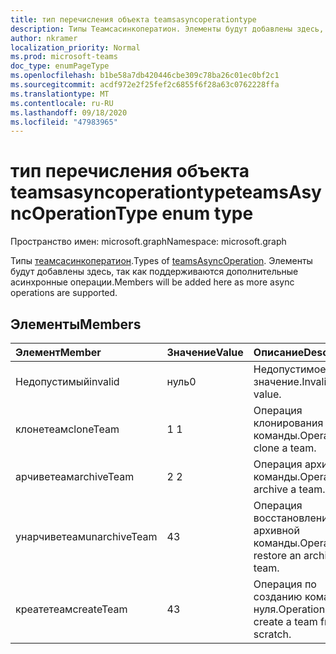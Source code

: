 ```yaml
---
title: тип перечисления объекта teamsasyncoperationtype
description: Типы Теамсасинкоператион. Элементы будут добавлены здесь, так как поддерживаются дополнительные асинхронные операции.
author: nkramer
localization_priority: Normal
ms.prod: microsoft-teams
doc_type: enumPageType
ms.openlocfilehash: b1be58a7db420446cbe309c78ba26c01ec0bf2c1
ms.sourcegitcommit: acdf972e2f25fef2c6855f6f28a63c0762228ffa
ms.translationtype: MT
ms.contentlocale: ru-RU
ms.lasthandoff: 09/18/2020
ms.locfileid: "47983965"
---
```

# <a name="teamsasyncoperationtype-enum-type"></a><span data-ttu-id="d7810-104">тип перечисления объекта teamsasyncoperationtype</span><span class="sxs-lookup"><span data-stu-id="d7810-104">teamsAsyncOperationType enum type</span></span>

<span data-ttu-id="d7810-105">Пространство имен: microsoft.graph</span><span class="sxs-lookup"><span data-stu-id="d7810-105">Namespace: microsoft.graph</span></span>



<span data-ttu-id="d7810-106">Типы [теамсасинкоператион](teamsasyncoperation.md).</span><span class="sxs-lookup"><span data-stu-id="d7810-106">Types of [teamsAsyncOperation](teamsasyncoperation.md).</span></span> <span data-ttu-id="d7810-107">Элементы будут добавлены здесь, так как поддерживаются дополнительные асинхронные операции.</span><span class="sxs-lookup"><span data-stu-id="d7810-107">Members will be added here as more async operations are supported.</span></span>

## <a name="members"></a><span data-ttu-id="d7810-108">Элементы</span><span class="sxs-lookup"><span data-stu-id="d7810-108">Members</span></span>

| <span data-ttu-id="d7810-109">Элемент</span><span class="sxs-lookup"><span data-stu-id="d7810-109">Member</span></span> | <span data-ttu-id="d7810-110">Значение</span><span class="sxs-lookup"><span data-stu-id="d7810-110">Value</span></span>| <span data-ttu-id="d7810-111">Описание</span><span class="sxs-lookup"><span data-stu-id="d7810-111">Description</span></span> |
|:---------------|:--------|:----------|
|<span data-ttu-id="d7810-112">Недопустимый</span><span class="sxs-lookup"><span data-stu-id="d7810-112">invalid</span></span>|<span data-ttu-id="d7810-113">нуль</span><span class="sxs-lookup"><span data-stu-id="d7810-113">0</span></span>|<span data-ttu-id="d7810-114">Недопустимое значение.</span><span class="sxs-lookup"><span data-stu-id="d7810-114">Invalid value.</span></span>|
|<span data-ttu-id="d7810-115">клонетеам</span><span class="sxs-lookup"><span data-stu-id="d7810-115">cloneTeam</span></span>|<span data-ttu-id="d7810-116">1 </span><span class="sxs-lookup"><span data-stu-id="d7810-116">1</span></span>|<span data-ttu-id="d7810-117">Операция клонирования команды.</span><span class="sxs-lookup"><span data-stu-id="d7810-117">Operation to clone a team.</span></span>|
|<span data-ttu-id="d7810-118">арчиветеам</span><span class="sxs-lookup"><span data-stu-id="d7810-118">archiveTeam</span></span>|<span data-ttu-id="d7810-119">2 </span><span class="sxs-lookup"><span data-stu-id="d7810-119">2</span></span>|<span data-ttu-id="d7810-120">Операция архивации команды.</span><span class="sxs-lookup"><span data-stu-id="d7810-120">Operation to archive a team.</span></span>|
|<span data-ttu-id="d7810-121">унарчиветеам</span><span class="sxs-lookup"><span data-stu-id="d7810-121">unarchiveTeam</span></span>|<span data-ttu-id="d7810-122">4</span><span class="sxs-lookup"><span data-stu-id="d7810-122">3</span></span>|<span data-ttu-id="d7810-123">Операция восстановления архивной команды.</span><span class="sxs-lookup"><span data-stu-id="d7810-123">Operation to restore an archived team.</span></span>|
|<span data-ttu-id="d7810-124">креатетеам</span><span class="sxs-lookup"><span data-stu-id="d7810-124">createTeam</span></span>|<span data-ttu-id="d7810-125">4</span><span class="sxs-lookup"><span data-stu-id="d7810-125">3</span></span>|<span data-ttu-id="d7810-126">Операция по созданию команды с нуля.</span><span class="sxs-lookup"><span data-stu-id="d7810-126">Operation to create a team from scratch.</span></span>|


